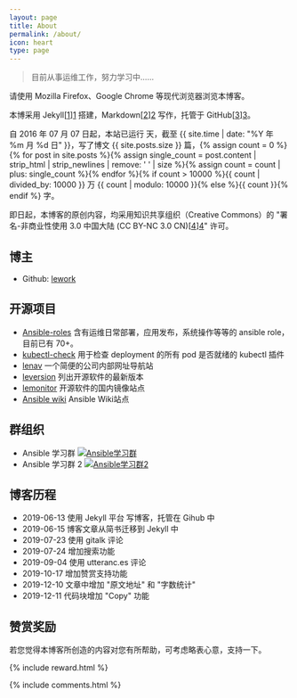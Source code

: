 ```yaml
---
layout: page
title: About
permalink: /about/
icon: heart
type: page
---
```


> 目前从事运维工作，努力学习中......

请使用 Mozilla Firefox、Google Chrome 等现代浏览器浏览本博客。

本博采用 Jekyll[[1]][1] 搭建，Markdown[[2]][2] 写作，托管于 GitHub[[3]][3]。

自 2016 年 07 月 07 日起，本站已运行 <span id="days"></span> 天，截至 {{ site.time | date: "%Y 年 %m 月 %d 日" }}，写了博文 {{ site.posts.size }} 篇，{% assign count = 0 %}{% for post in site.posts %}{% assign single_count = post.content | strip_html | strip_newlines | remove: ' ' | size %}{% assign count = count | plus: single_count %}{% endfor %}{% if count > 10000 %}{{ count | divided_by: 10000 }} 万 {{ count | modulo: 10000 }}{% else %}{{ count }}{% endif %} 字。

即日起，本博客的原创内容，均采用知识共享组织（Creative Commons）的 "署名-非商业性使用 3.0 中国大陆 (CC BY-NC 3.0 CN)[[4]][4]" 许可。

## 博主

- Github: [lework](https://github.com/lework)

## 开源项目

- [Ansible-roles](https://github.com/lework/Ansible-roles) 含有运维日常部署，应用发布，系统操作等等的 ansible role，目前已有 70+。
- [kubectl-check](https://github.com/lework/kubectl-check) 用于检查 deployment 的所有 pod 是否就绪的 kubectl 插件
- [lenav](https://github.com/lework/lenav) 一个简便的公司内部网址导航站
- [leversion](https://github.com/lework/leversion) 列出开源软件的最新版本
- [lemonitor](https://github.com/lework/lemonitor) 开源软件的国内镜像站点
- [Ansible wiki](https://github.com/leops-china/ansible-wiki) Ansible Wiki站点

## 群组织

- Ansible 学习群 <a target="_blank" href="//shang.qq.com/wpa/qunwpa?idkey=76a382732441da12c7b6bc8393cdacdecd38f23a840abb8685bb55ac33f8fdd9"><img border="0" src="//pub.idqqimg.com/wpa/images/group.png" alt="Ansible学习群" title="Ansible学习群"></a>
- Ansible 学习群 2 <a target="_blank" href="//shang.qq.com/wpa/qunwpa?idkey=619146ae673362fbfa81f78d3646df3703ae324d720396a9d9c543470b0f0ff6"><img border="0" src="//pub.idqqimg.com/wpa/images/group.png" alt="Ansible学习群2" title="Ansible学习群2"></a>

## 博客历程

- 2019-06-13 使用 Jekyll 平台 写博客，托管在 Gihub 中
- 2019-06-15 博客文章从简书迁移到 Jekyll 中
- 2019-07-23 使用 gitalk 评论
- 2019-07-24 增加搜索功能
- 2019-09-04 使用 utteranc.es 评论
- 2019-10-17 增加赞赏支持功能
- 2019-12-10 文章中增加 "原文地址" 和 "字数统计"
- 2019-12-11 代码块增加 "Copy" 功能

## 赞赏奖励

若您觉得本博客所创造的内容对您有所帮助，可考虑略表心意，支持一下。

{% include reward.html %}

[1]: https://jekyllrb.com/ 'Jekyll'
[2]: http://daringfireball.net/projects/markdown/ 'Markdown'
[3]: https://github.com/ 'GitHub'
[4]: http://creativecommons.org/licenses/by-nc/3.0/cn/ '署名-非商业性使用 3.0 中国大陆'

{% include comments.html %}

<script>
var days = 0, daysMax = Math.floor((Date.now() / 1000 - {{ "2016-07-07" | date: "%s" }}) / (60 * 60 * 24));
(function daysCount(){
    if(days > daysMax){
        document.getElementById('days').innerHTML = daysMax;
        return;
    } else {
        document.getElementById('days').innerHTML = days;
        days += 10;
        setTimeout(daysCount, 1); 
    }
})();
</script>
